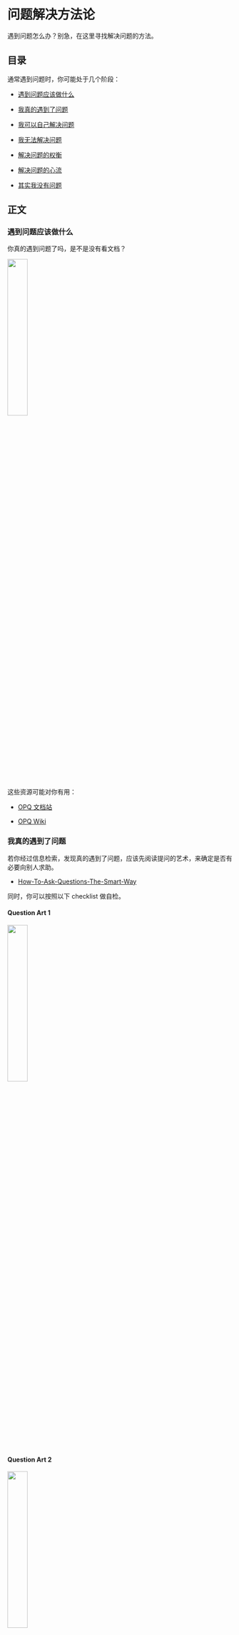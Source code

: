 # 问题解决方法论

遇到问题怎么办？别急，在这里寻找解决问题的方法。

## 目录

通常遇到问题时，你可能处于几个阶段：

 - [遇到问题应该做什么](#遇到问题应该做什么)

 - [我真的遇到了问题](#我真的遇到了问题)

 - [我可以自己解决问题](#我可以自己解决问题)

 - [我无法解决问题](#我无法解决问题)

 - [解决问题的权衡](#解决问题的权衡)

 - [解决问题的心流](#解决问题的心流)

 - [其实我没有问题](#其实我没有问题)


## 正文

### 遇到问题应该做什么

你真的遇到问题了吗，是不是没有看文档？

<img width='30%' src='https://cdn.jsdelivr.net/gh/fz6m/Private-picgo@moe-2021/img/20220428183353.jpeg' />

这些资源可能对你有用：

 - [OPQ 文档站](https://docs.opqbot.com/)

 - [OPQ Wiki](https://github.com/opq-osc/OPQ/wiki)

### 我真的遇到了问题

若你经过信息检索，发现真的遇到了问题，应该先阅读提问的艺术，来确定是否有必要向别人求助。

 - [How-To-Ask-Questions-The-Smart-Way](https://github.com/ryanhanwu/How-To-Ask-Questions-The-Smart-Way)

同时，你可以按照以下 checklist 做自检。

#### Question Art 1

<img width='30%' src='https://cdn.jsdelivr.net/gh/fz6m/Private-picgo@moe-2021/img/20220428192047.jpg' />

#### Question Art 2

<img width='30%' src='https://cdn.jsdelivr.net/gh/fz6m/Private-picgo@moe-2021/img/20220428192205.jpg' />

### 我可以自己解决问题

你在提问的艺术影响下，通过信息检索，找到了可能的解决方案，并尝试去解决问题。

要解决好问题，以下解决方法论可能对你有帮助：

#### Action Art 1

<img width='35%' src='https://cdn.jsdelivr.net/gh/fz6m/Private-picgo@moe-2021/img/20220428192441.jpg' />

#### Action Art 2

<img width='30%' src='https://cdn.jsdelivr.net/gh/fz6m/Private-picgo@moe-2021/img/20220428192600.jpg' />

### 我无法解决问题

阅读过提问的艺术，尝试过自己解决，向他人求助无果，你仍然无法解决问题。

此时你可以发动 “超能力” 向他人求助，此时将大概率会解决问题：

#### Money Art 1

<img width='20%' src='https://cdn.jsdelivr.net/gh/fz6m/Private-picgo@moe-2021/img/20220428192932.jpg' />

#### Money Art 2

<img width='20%' src='https://cdn.jsdelivr.net/gh/fz6m/Private-picgo@moe-2021/img/20220428193008.jpg' />

## 后记

到此为止，你应该顺利解决了问题。

### 解决问题的权衡

只解决问题往往浮于浅层，如何权衡好要解的问题？要解决什么问题？是一个值得思考的问题。

<img width='30%' src='https://cdn.jsdelivr.net/gh/fz6m/Private-picgo@moe-2021/img/20220428193320.jpg' />

### 解决问题的心流

解决问题要循序渐进，为什么自己总是遇到问题？为什么有这么多问题？是一个值得思考的问题。

<img width='30%' src='https://cdn.jsdelivr.net/gh/fz6m/Private-picgo@moe-2021/img/20220428193412.jpg' />

### 其实我没有问题

当你没有问题时，就是最大的问题。

<img width='20%' src='https://cdn.jsdelivr.net/gh/fz6m/Private-picgo@moe-2021/img/20220428193604.jpg' />


